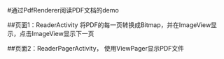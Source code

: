 #通过PdfRenderer阅读PDF文档的demo

##页面1：ReaderActivity
将PDF的每一页转换成Bitmap，并在ImageView显示，点击ImageView显示下一页

##页面2：ReaderPagerActivity，
使用ViewPager显示PDF文件